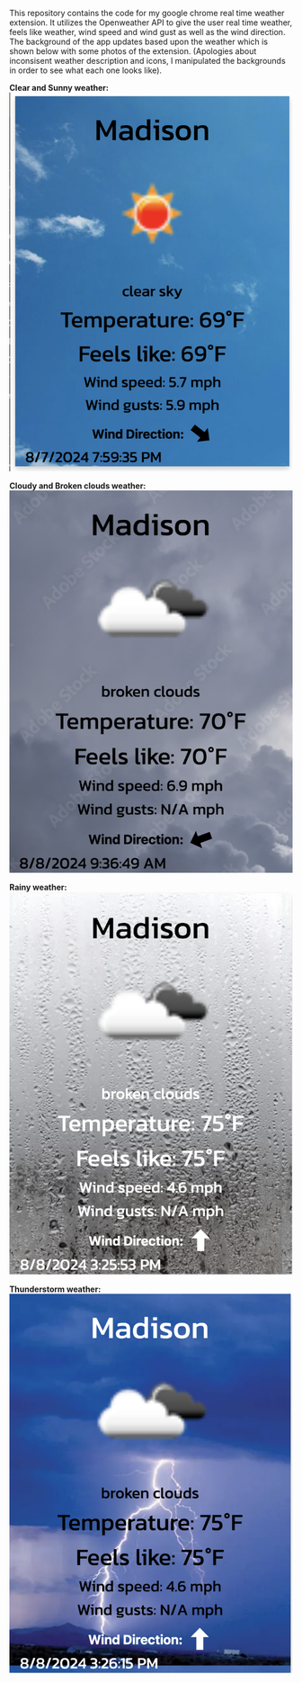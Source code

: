 This repository contains the code for my google chrome real time weather extension. It utilizes the Openweather API to give the user real time weather, feels like weather, wind speed and wind gust as well as the wind direction. The background of the app updates based upon the weather which is shown below with some photos of the extension. (Apologies about inconsisent weather description and icons, I manipulated the backgrounds in order to see what each one looks like).

**Clear and Sunny weather:**
![](assests/clearExample.png)

**Cloudy and Broken clouds weather:**
![](assests/cloudyExample.png)

**Rainy weather:**
![](assests/rainyExample.png)

**Thunderstorm weather:**
![](assests/thunderstormExample.png)
